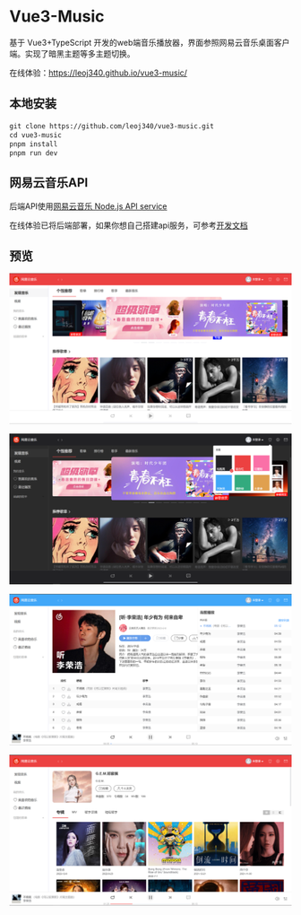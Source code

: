 # Vue3-Music

基于 Vue3+TypeScript 开发的web端音乐播放器，界面参照网易云音乐桌面客户端。实现了暗黑主题等多主题切换。

在线体验：https://leoj340.github.io/vue3-music/

## 本地安装
```
git clone https://github.com/leoj340/vue3-music.git
cd vue3-music
pnpm install
pnpm run dev
```

## 网易云音乐API
后端API使用[网易云音乐 Node.js API service](https://github.com/Binaryify/NeteaseCloudMusicApi)

在线体验已将后端部署，如果你想自己搭建api服务，可参考[开发文档](https://binaryify.github.io/NeteaseCloudMusicApi)

## 预览

![首页](ui/index.png)

![首页（暗黑主题）](ui/index-dark.png)

![歌单页（蓝色主题）](ui/playlist.png)

![歌手页](ui/artist.png)
